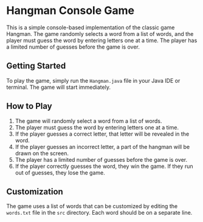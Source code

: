 
# Hangman Console Game

This is a simple console-based implementation of the classic game Hangman. The game randomly selects a word from a list of words, and the player must guess the word by entering letters one at a time. The player has a limited number of guesses before the game is over.

## Getting Started

To play the game, simply run the `Hangman.java` file in your Java IDE or terminal. The game will start immediately.

## How to Play

1. The game will randomly select a word from a list of words.
2. The player must guess the word by entering letters one at a time.
3. If the player guesses a correct letter, that letter will be revealed in the word.
4. If the player guesses an incorrect letter, a part of the hangman will be drawn on the screen.
5. The player has a limited number of guesses before the game is over.
6. If the player correctly guesses the word, they win the game. If they run out of guesses, they lose the game.

## Customization

The game uses a list of words that can be customized by editing the `words.txt` file in the `src` directory. Each word should be on a separate line.
